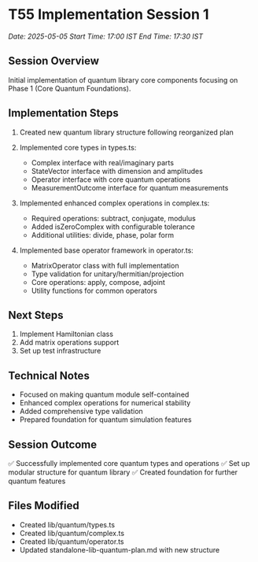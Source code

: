 # T55 Implementation Session 1
*Date: 2025-05-05*
*Start Time: 17:00 IST*
*End Time: 17:30 IST*

## Session Overview
Initial implementation of quantum library core components focusing on Phase 1 (Core Quantum Foundations).

## Implementation Steps
1. Created new quantum library structure following reorganized plan
2. Implemented core types in types.ts:
   - Complex interface with real/imaginary parts
   - StateVector interface with dimension and amplitudes
   - Operator interface with core quantum operations
   - MeasurementOutcome interface for quantum measurements

3. Implemented enhanced complex operations in complex.ts:
   - Required operations: subtract, conjugate, modulus
   - Added isZeroComplex with configurable tolerance
   - Additional utilities: divide, phase, polar form

4. Implemented base operator framework in operator.ts:
   - MatrixOperator class with full implementation
   - Type validation for unitary/hermitian/projection
   - Core operations: apply, compose, adjoint
   - Utility functions for common operators

## Next Steps
1. Implement Hamiltonian class
2. Add matrix operations support
3. Set up test infrastructure

## Technical Notes
- Focused on making quantum module self-contained
- Enhanced complex operations for numerical stability
- Added comprehensive type validation
- Prepared foundation for quantum simulation features

## Session Outcome
✅ Successfully implemented core quantum types and operations
✅ Set up modular structure for quantum library
✅ Created foundation for further quantum features

## Files Modified
- Created lib/quantum/types.ts
- Created lib/quantum/complex.ts
- Created lib/quantum/operator.ts
- Updated standalone-lib-quantum-plan.md with new structure